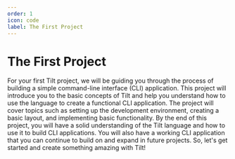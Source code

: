 ```yaml
---
order: 1
icon: code
label: The First Project
---
```


# The First Project

For your first Tilt project, we will be guiding you through the process of building a simple command-line interface (CLI) application. This project will introduce you to the basic concepts of Tilt and help you understand how to use the language to create a functional CLI application. The project will cover topics such as setting up the development environment, creating a basic layout, and implementing basic functionality. By the end of this project, you will have a solid understanding of the Tilt language and how to use it to build CLI applications. You will also have a working CLI application that you can continue to build on and expand in future projects. So, let's get started and create something amazing with Tilt!
